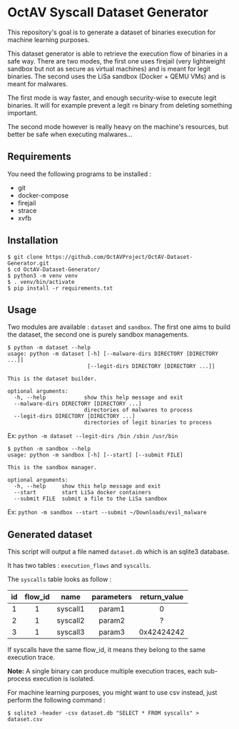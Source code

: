 # OctAV Syscall Dataset Generator

This repository's goal is to generate a dataset of binaries execution for machine learning purposes.

This dataset generator is able to retrieve the execution flow of binaries in a safe way.
There are two modes, the first one uses firejail (very lightweight sandbox but not as secure as virtual machines) and is meant for legit binaries. The second uses the LiSa sandbox (Docker + QEMU VMs) and is meant for malwares.

The first mode is way faster, and enough security-wise to execute legit binaries.
It will for example prevent a legit `rm` binary from deleting something important.     

The second mode however is really heavy on the machine's resources, but better be safe when executing malwares...

## Requirements

You need the following programs to be installed :

- git
- docker-compose
- firejail
- strace
- xvfb

## Installation

```
$ git clone https://github.com/OctAVProject/OctAV-Dataset-Generator.git
$ cd OctAV-Dataset-Generator/
$ python3 -m venv venv
$ . venv/bin/activate
$ pip install -r requirements.txt
```

## Usage

Two modules are available : `dataset` and `sandbox`. The first one aims to build the dataset, the second one is purely sandbox managements.

```
$ python -m dataset --help
usage: python -m dataset [-h] [--malware-dirs DIRECTORY [DIRECTORY ...]]
                         [--legit-dirs DIRECTORY [DIRECTORY ...]]

This is the dataset builder.

optional arguments:
  -h, --help            show this help message and exit
  --malware-dirs DIRECTORY [DIRECTORY ...]
                        directories of malwares to process
  --legit-dirs DIRECTORY [DIRECTORY ...]
                        directories of legit binaries to process 
```

Ex: `python -m dataset --legit-dirs /bin /sbin /usr/bin`

```
$ python -m sandbox --help
usage: python -m sandbox [-h] [--start] [--submit FILE]

This is the sandbox manager.

optional arguments:
  -h, --help     show this help message and exit
  --start        start LiSa docker containers
  --submit FILE  submit a file to the LiSa sandbox
```

Ex: `python -m sandbox --start --submit ~/Downloads/evil_malware`

## Generated dataset

This script will output a file named `dataset.db` which is an sqlite3 database.

It has two tables : `execution_flows` and `syscalls`.

The `syscalls` table looks as follow :

| id  | flow_id | name | parameters | return_value |
|:---:|:-------:|:----:|:----------:|:------------:|
| 1   | 1       | syscall1 |param1|0|
| 2   | 1       | syscall2 |param2|?|
| 3   | 1       | syscall3 |param3|0x42424242|

If syscalls have the same flow_id, it means they belong to the same execution trace.

**Note:** A single binary can produce multiple execution traces, each sub-process execution is isolated.


For machine learning purposes, you might want to use csv instead, just perform the following command :

```
$ sqlite3 -header -csv dataset.db "SELECT * FROM syscalls" > dataset.csv
```
